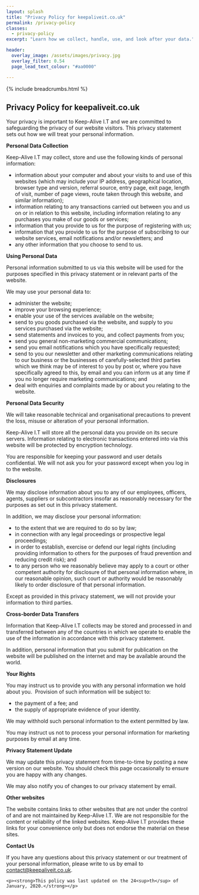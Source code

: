 ```yaml
---
layout: splash
title: "Privacy Policy for keepaliveit.co.uk"
permalink: /privacy-policy
classes:
  - privacy-policy
excerpt: "Learn how we collect, handle, use, and look after your data."

header:
  overlay_image: /assets/images/privacy.jpg
  overlay_filter: 0.54
  page_lead_text_colour: "#aa0000"

---
```


{% include breadcrumbs.html %}

## <i class="fas fa-user-secret page-title-icon" aria-hidden="true"></i> Privacy Policy for keepaliveit.co.uk

<div class="wpb_wrapper">
    <p>Your privacy is important to Keep-Alive I.T and we are committed to safeguarding the privacy of our website
        visitors. This privacy statement sets out how we will treat your personal information.</p>
    <p><strong>Personal Data Collection</strong></p>
    <p>Keep-Alive I.T may collect, store and use the following kinds of personal information:</p>
    <ul>
        <li>information about your computer and about your visits to and use of this websites (which may include your IP
            address, geographical location, browser type and version, referral source, entry page, exit page, length of
            visit, number of page views, route taken through this website, and similar information);
        </li>
        <li>information relating to any transactions carried out between you and us on or in relation to this website,
            including information relating to any purchases you make of our goods or services;
        </li>
        <li>information that you provide to us for the purpose of registering with us;</li>
        <li>information that you provide to us for the purpose of subscribing to our website services, email
            notifications and/or newsletters; and
        </li>
        <li>any other information that you choose to send to us.</li>
    </ul>
    <p><strong>Using Personal Data</strong></p>
    <p>Personal information submitted to us via this website will be used for the purposes specified in this privacy
        statement or in relevant parts of the website.</p>
    <p>We may use your personal data to:</p>
    <ul>
        <li>administer the website;</li>
        <li>improve your browsing experience;</li>
        <li>enable your use of the services available on the website;</li>
        <li>send to you goods purchased via the website, and supply to you services purchased via the website;</li>
        <li>send statements and invoices to you, and collect payments from you;</li>
        <li>send you general non-marketing commercial communications;</li>
        <li>send you email notifications which you have specifically requested;</li>
        <li>send to you our newsletter and other marketing communications relating to our business or the businesses of
            carefully-selected third parties which we think may be of interest to you by post or, where you have
            specifically agreed to this, by email and you can inform us at any time if you no longer require marketing
            communications; and
        </li>
        <li>deal with enquiries and complaints made by or about you relating to the website.</li>
    </ul>
    <p><strong>Personal Data Security</strong></p>
    <p>We will take reasonable technical and organisational precautions to prevent the loss, misuse or alteration of
        your personal information.</p>
    <p>Keep-Alive I.T will store all the personal data you provide on its secure servers. Information relating to
        electronic transactions entered into via this website will be protected by encryption technology.</p>
    <p>You are responsible for keeping your password and user details confidential. We will not ask you for your
        password except when you log in to the website.</p>
    <p><strong>Disclosures</strong></p>
    <p>We may disclose information about you to any of our employees, officers, agents, suppliers or subcontractors
        insofar as reasonably necessary for the purposes as set out in this privacy statement.</p>
    <p>In addition, we may disclose your personal information:</p>
    <ul>
        <li>to the extent that we are required to do so by law;</li>
        <li>in connection with any legal proceedings or prospective legal proceedings;</li>
        <li>in order to establish, exercise or defend our legal rights (including providing information to others for
            the purposes of fraud prevention and reducing credit risk); and
        </li>
        <li>to any person who we reasonably believe may apply to a court or other competent authority for disclosure of
            that personal information where, in our reasonable opinion, such court or authority would be reasonably
            likely to order disclosure of that personal information.
        </li>
    </ul>
    <p>Except as provided in this privacy statement, we will not provide your information to third parties.</p>
    <p><strong>Cross-border Data Transfers</strong></p>
    <p>Information that Keep-Alive I.T collects may be stored and processed in and transferred between any of the
        countries in which we operate to enable the use of the information in accordance with this privacy
        statement.</p>
    <p>In addition, personal information that you submit for publication on the website will be published on the
        internet and may be available around the world.</p>
    <p><strong>Your Rights</strong></p>
    <p>You may instruct us to provide you with any personal information we hold about you.&nbsp; Provision of such
        information will be subject to:</p>
    <ul>
        <li>the payment of a fee; and</li>
        <li>the supply of appropriate evidence of your identity.</li>
    </ul>
    <p>We may withhold such personal information to the extent permitted by law.</p>
    <p>You may instruct us not to process your personal information for marketing purposes by email at any time.</p>
    <p><strong>Privacy Statement Update</strong></p>
    <p>We may update this privacy statement from time-to-time by posting a new version on our website. You should
        check this page occasionally to ensure you are happy with any changes.</p>
    <p>We may also notify you of changes to our privacy statement by email.</p>
    <p><strong>Other websites</strong></p>
    <p>The website contains links to other websites that are not under the control of and are not maintained by Keep-Alive I.T. We are not responsible for the content or reliability of the linked websites. Keep-Alive I.T provides
        these links for your convenience only but does not endorse the material on these sites.</p>
    <p><strong>Contact Us</strong></p>
    <p>If you have any questions about this privacy statement or our treatment of your personal information, please
        write to us by email to <a href="mailto:contact@keepaliveit.co.uk">contact@keepaliveit.co.uk</a>.</p>
    
    <p><strong>This policy was last updated on the 24<sup>th</sup> of January, 2020.</strong></p>
</div>
